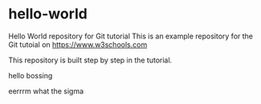 # hello-world
Hello World repository for Git tutorial
This is an example repository for the Git tutoial on https://www.w3schools.com

This repository is built step by step in the tutorial.

hello bossing 

eerrrm what the sigma
